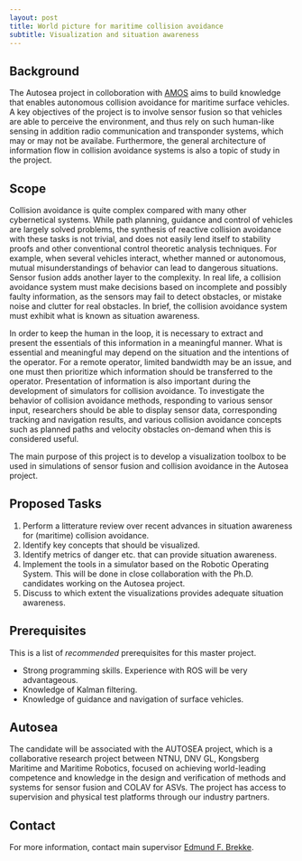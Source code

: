 ```yaml
---
layout: post
title: World picture for maritime collision avoidance
subtitle: Visualization and situation awareness
---
```

## Background
The Autosea project in colloboration with [AMOS](http://ntnu.edu/amos) aims to build knowledge that enables autonomous collision avoidance for maritime surface vehicles. A key objectives of the project is to involve sensor fusion so that vehicles are able to perceive the environment, and thus rely on such human-like sensing in addition radio communication and transponder systems, which may or may not be availabe. Furthermore, the general architecture of information flow in collision avoidance systems is also a topic of study in the project. 

## Scope
Collision avoidance is quite complex compared with many other cybernetical systems. While path planning, guidance and control of vehicles are largely solved problems, the synthesis of reactive collision avoidance with these tasks is not trivial, and does not easily lend itself to stability proofs and other conventional control theoretic analysis techniques. For example, when several vehicles interact, whether manned or autonomous, mutual misunderstandings of behavior can lead to dangerous situations. Sensor fusion adds another layer to the complexity. In real life, a collision avoidance system must make decisions based on incomplete and possibly faulty information, as the sensors may fail to detect obstacles, or mistake noise and clutter for real obstacles. In brief, the collision avoidance system must exhibit what is known as situation awareness. 

In order to keep the human in the loop, it is necessary to extract and present the essentials of this information in a meaningful manner. What is essential and meaningful may depend on the situation and the intentions of the operator. For a remote operator, limited bandwidth may be an issue, and one must then prioritize which information should be transferred to the operator. Presentation of information is also important during the development of simulators for collision avoidance. To investigate the behavior of collision avoidance methods, responding to various sensor input, researchers should be able to display sensor data, corresponding tracking and navigation results, and various collision avoidance concepts such as planned paths and velocity obstacles on-demand when this is considered useful. 

The main purpose of this project is to develop a visualization toolbox to be used in simulations of sensor fusion and collision avoidance in the Autosea project. 

## Proposed Tasks

1. Perform a litterature review over recent advances in situation awareness for (maritime) collision avoidance.
2. Identify key concepts that should be visualized. 
3. Identify metrics of danger etc. that can provide situation awareness. 
4. Implement the tools in a simulator based on the Robotic Operating System. This will be done in close collaboration with the Ph.D. candidates working on the Autosea project.
5. Discuss to which extent the visualizations provides adequate situation awareness.

## Prerequisites
This is a list of *recommended* prerequisites for this master project.

- Strong programming skills. Experience with ROS will be very advantageous.
- Knowledge of Kalman filtering.
- Knowledge of guidance and navigation of surface vehicles.

## Autosea
The candidate will be associated with the AUTOSEA project, which is a collaborative research project between NTNU, DNV GL, Kongsberg Maritime and Maritime Robotics, focused on achieving world-leading competence and knowledge in the design and verification of methods and systems for sensor fusion and COLAV for ASVs. The project has access to supervision and physical test platforms through our industry partners.

## Contact
For more information, contact main supervisor [Edmund F. Brekke](http://www.ntnu.no/ansatte/edmundfo).
